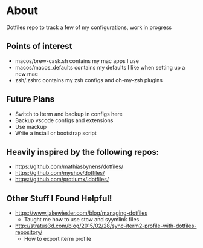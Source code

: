# About

Dotfiles repo to track a few of my configurations, work in progress

## Points of interest
 - macos/brew-cask.sh contains my mac apps I use
 - macos/macos_defaults contains my defaults I like when setting up a new mac
 - zsh/.zshrc contains my zsh configs and oh-my-zsh plugins

## Future Plans
 - Switch to Iterm and backup in configs here
 - Backup vscode configs and extensions
 - Use mackup
 - Write a install or bootstrap script 

## Heavily inspired by the following repos:
- https://github.com/mathiasbynens/dotfiles/
- https://github.com/myshov/dotfiles/
- https://github.com/protiumx/.dotfiles/

## Other Stuff I Found Helpful!
- https://www.jakewiesler.com/blog/managing-dotfiles
  - Taught me how to use stow and syymlink files
- http://stratus3d.com/blog/2015/02/28/sync-iterm2-profile-with-dotfiles-repository/
  - How to export iterm profile
